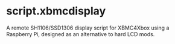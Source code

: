 # script.xbmcdisplay
A remote SH1106/SSD1306 display script for XBMC4Xbox using a Raspberry Pi, designed as an alternative to hard LCD mods.
